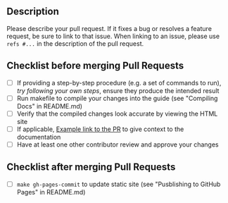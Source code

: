 ## Description

Please describe your pull request. If it fixes a bug or resolves a feature request, be sure to link to that issue. When linking to an issue, please use `refs #...` in the description of the pull request.

## Checklist before merging Pull Requests
- [ ] If providing a step-by-step procedure (e.g. a set of commands to run), *try following your own steps*, ensure they produce the intended result
- [ ] Run makefile to compile your changes into the guide (see "Compiling Docs" in README.md)
- [ ] Verify that the compiled changes look accurate by viewing the HTML site
- [ ] If applicable, [Example link to the PR](https://example.test/doc#new_section) to give context to the documentation
- [ ] Have at least one other contributor review and approve your changes

## Checklist after merging Pull Requests
- [ ] `make gh-pages-commit` to update static site (see "Pusblishing to GitHub Pages" in README.md)

